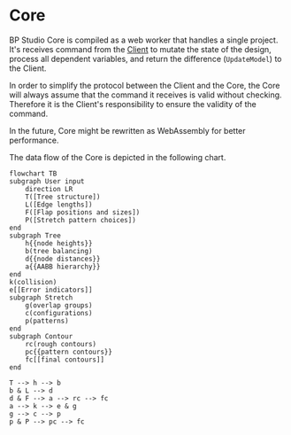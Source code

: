 
# Core

BP Studio Core is compiled as a web worker that handles a single project.
It's receives command from the [Client](../client/README.md) to mutate the state of the design,
process all dependent variables, and return the difference (`UpdateModel`) to the Client.

In order to simplify the protocol between the Client and the Core,
the Core will always assume that the command it receives is valid without checking.
Therefore it is the Client's responsibility to ensure the validity of the command.

In the future, Core might be rewritten as WebAssembly for better performance.

The data flow of the Core is depicted in the following chart.

```mermaid
flowchart TB
subgraph User input
	direction LR
	T([Tree structure])
	L([Edge lengths])
	F([Flap positions and sizes])
	P([Stretch pattern choices])
end
subgraph Tree
	h{{node heights}}
	b(tree balancing)
	d{{node distances}}
	a{{AABB hierarchy}}
end
k(collision)
e[[Error indicators]]
subgraph Stretch
	g(overlap groups)
	c(configurations)
	p(patterns)
end
subgraph Contour
	rc(rough contours)
	pc{{pattern contours}}
	fc[[final contours]]
end

T --> h --> b
b & L --> d
d & F --> a --> rc --> fc
a --> k --> e & g
g --> c --> p
p & P --> pc --> fc
```
